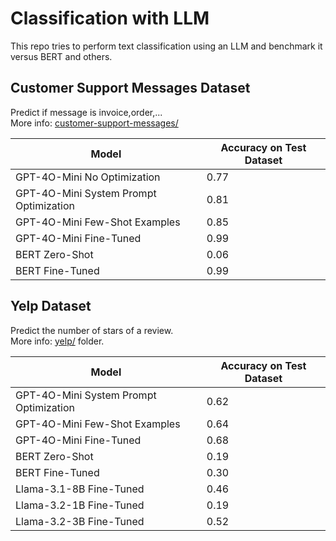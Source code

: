 # Classification with LLM

This repo tries to perform text classification using an LLM and benchmark it versus BERT and others.

## Customer Support Messages Dataset

Predict if message is invoice,order,...
</br>More info: [customer-support-messages/](./customer-support-messages)

| Model                                  | Accuracy on Test Dataset |
|----------------------------------------|--------------------------|
| GPT-4O-Mini No Optimization            | 0.77                     |
| GPT-4O-Mini System Prompt Optimization | 0.81                     |
| GPT-4O-Mini Few-Shot Examples          | 0.85                     |
| GPT-4O-Mini Fine-Tuned                 | 0.99                     |
| BERT Zero-Shot                         | 0.06                     |
| BERT Fine-Tuned                        | 0.99                     |


## Yelp Dataset 

Predict the number of stars of a review. 
</br>More info: [yelp/](./yelp) folder.

| Model                                  | Accuracy on Test Dataset |
|----------------------------------------|--------------------------|
| GPT-4O-Mini System Prompt Optimization | 0.62                     |
| GPT-4O-Mini Few-Shot Examples          | 0.64                     |
| GPT-4O-Mini Fine-Tuned                 | 0.68                     |
| BERT Zero-Shot                         | 0.19                     |
| BERT Fine-Tuned                        | 0.30                     |
| Llama-3.1-8B Fine-Tuned                | 0.46                     |
| Llama-3.2-1B Fine-Tuned                | 0.19                     |
| Llama-3.2-3B Fine-Tuned                | 0.52                     |
